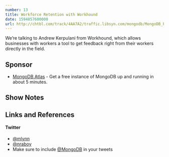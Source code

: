 ```yaml
---
number: 13
title: Workforce Retention with Workhound
date: 1594857600000
url: http://chtbl.com/track/4AA7A2/traffic.libsyn.com/mongodb/MongoDB_Podcast_-_WorkHound.mp3
---
```


We’re talking to Andrew Kerpulani from Workhound, which allows businesses with workers a tool to get feedback right from their workers directly in the field.

## Sponsor

* [MongoDB Atlas](https://cloud.mongodb.com) - Get a free instance of MongoDB up and running in about 5 minutes.

## Show Notes

## Links and References


#### Twitter
 * [@mlynn](https://twitter.com/mlynn)
 * [@nraboy](https://twitter.com/nraboy)
 * Make sure to include [@MongoDB](https://twitter.com/MongoDB) in your tweets